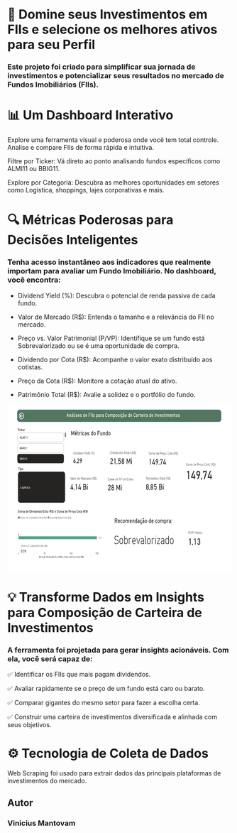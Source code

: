 # 🚀 Domine seus Investimentos em FIIs e selecione os melhores ativos para seu Perfil 

### Este projeto foi criado para simplificar sua jornada de investimentos e potencializar seus resultados no mercado de Fundos Imobiliários (FIIs).

# 📊 Um Dashboard Interativo
Explore uma ferramenta visual e poderosa onde você tem total controle. Analise e compare FIIs de forma rápida e intuitiva.


Filtre por Ticker: Vá direto ao ponto analisando fundos específicos como ALMI11 ou BBIG11.



Explore por Categoria: Descubra as melhores oportunidades em setores como Logística, shoppings, lajes corporativas e mais.

# 🔍 Métricas Poderosas para Decisões Inteligentes
### Tenha acesso instantâneo aos indicadores que realmente importam para avaliar um Fundo Imobiliário. No dashboard, você encontra:


- Dividend Yield (%): Descubra o potencial de renda passiva de cada fundo.


- Valor de Mercado (R$): Entenda o tamanho e a relevância do FII no mercado.


- Preço vs. Valor Patrimonial (P/VP): Identifique se um fundo está Sobrevalorizado  ou se é uma oportunidade de compra.


- Dividendo por Cota (R$): Acompanhe o valor exato distribuído aos cotistas.


- Preço da Cota (R$): Monitore a cotação atual do ativo.  


- Patrimônio Total (R$): Avalie a solidez e o portfólio do fundo.
<center>
 <img src= "Fundos_Dash_page-0001_.jpg" width="700" height="375" />
</center>


# 💡 Transforme Dados em Insights para Composição de Carteira de Investimentos
### A ferramenta foi projetada para gerar insights acionáveis. Com ela, você será capaz de:

✅ Identificar os FIIs que mais pagam dividendos.

✅ Avaliar rapidamente se o preço de um fundo está caro ou barato.

✅ Comparar gigantes do mesmo setor para fazer a escolha certa.

✅ Construir uma carteira de investimentos diversificada e alinhada com seus objetivos.

# ⚙️ Tecnologia de Coleta de Dados
Web Scraping foi usado para extrair dados das principais plataformas de investimentos do mercado.

## Autor
### Vinicius Mantovam